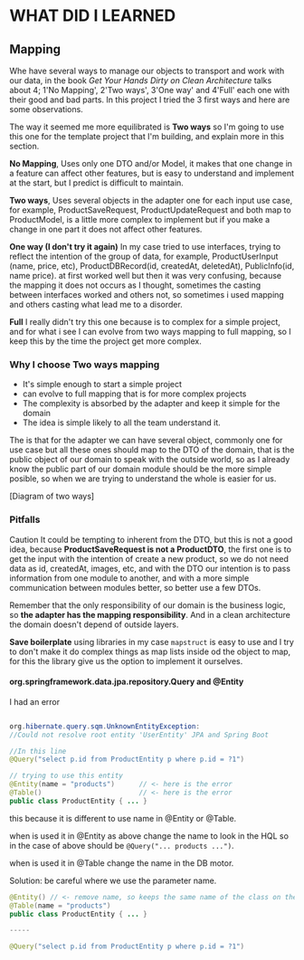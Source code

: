 # WHAT DID I LEARNED

## Mapping

Whe have several ways to manage our objects to transport and work with our data,
in the book *Get Your Hands Dirty on Clean Architecture* talks about 4;
1'No Mapping', 2'Two ways', 3'One way' and 4'Full' each one with their good
and bad parts. In this project I tried the 3 first ways and here are some observations.

The way it seemed me more equilibrated is **Two ways** so I'm going to use this
one for the template project that I'm building, and explain more in this section.

**No Mapping**, Uses only one DTO and/or Model, it makes that one change in a
feature can affect other features, but is easy to understand and implement at
the start, but I predict is difficult to maintain.

**Two ways**, Uses several objects in the adapter one for each input use case,
for example, ProductSaveRequest, ProductUpdateRequest and both map to ProductModel,
is a little more complex to implement but if you make a change in one part it
does not affect other features.

**One way (I don't try it again)** In my case tried to use interfaces, trying to
reflect the intention of the group of data, for example, ProductUserInput (name, price, etc),
ProductDBRecord(id, createdAt, deletedAt), PublicInfo(id, name price).
at first worked well but then it was very confusing, because the mapping it does
not occurs as I thought, sometimes the casting between interfaces worked and others
not, so sometimes i used mapping and others casting what lead me to a disorder.

**Full** I really didn't try this one because is to complex for a simple project,
and for what i see I can evolve from two ways mapping to full mapping, so I keep
this by the time the project get more complex.

### Why I choose Two ways mapping

- It's simple enough to start a simple project
- can evolve to full mapping that is for more complex projects
- The complexity is absorbed by the adapter and keep it simple for the domain
- The idea is simple likely to all the team understand it.

The is that for the adapter we can have several object, commonly one for use case
but all these ones should map to the DTO of the domain, that is the public object
of our domain to speak with the outside world, so as I already know the public
part of our domain module should be the more simple posible, so when we are trying
to understand the whole is easier for us.

[Diagram of two ways]

### Pitfalls

Caution It could be tempting to inherent from the DTO, but this is not a good
idea, because **ProductSaveRequest is not a ProductDTO**, the first one is to get the
input with the intention of create a new product, so we do not need data as id,
createdAt, images, etc, and with the DTO our intention is to pass information from one
module to another, and with a more simple communication between modules better,
so better use a few DTOs.

Remember that the only responsibility of our domain is the business logic, so
**the adapter has the mapping responsibility**. And in a clean architecture the
domain doesn't depend of outside layers.

**Save boilerplate** using libraries in my case `mapstruct` is easy to use and
I try to don't make it do complex things as map lists inside od the object to map,
for this the library give us the option to implement it ourselves.

#### org.springframework.data.jpa.repository.Query and @Entity

I had an error

```java

org.hibernate.query.sqm.UnknownEntityException: 
//Could not resolve root entity 'UserEntity' JPA and Spring Boot

//In this line
@Query("select p.id from ProductEntity p where p.id = ?1")

// trying to use this entity
@Entity(name = "products")      // <- here is the error
@Table()                        // <- here is the error
public class ProductEntity { ... }

```

this because it is different to use name in @Entity or @Table.

when is used it in @Entity as above change the name to look in the HQL so in the
case of above should be `@Query("... products ...")`.

when is used it in @Table change the name in the DB motor.

Solution: be careful where we use the parameter name.

```java
@Entity() // <- remove name, so keeps the same name of the class on the HQL
@Table(name = "products") 
public class ProductEntity { ... }

-----

@Query("select p.id from ProductEntity p where p.id = ?1")
```
